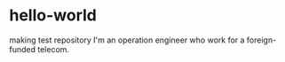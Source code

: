 # hello-world
making test repository
I'm an operation engineer who work for a foreign-funded telecom.
